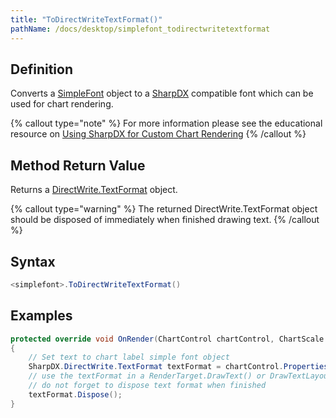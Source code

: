 ```yaml
---
title: "ToDirectWriteTextFormat()"
pathName: /docs/desktop/simplefont_todirectwritetextformat
---
```


## Definition

Converts a [SimpleFont](/docs/desktop/simplefont_class) object to a [SharpDX](/docs/desktop/sharpdx) compatible font which can be used for chart rendering.

{% callout type="note" %}
For more information please see the educational resource on [Using SharpDX for Custom Chart Rendering](/docs/desktop/using_sharpdx_for_custom_chart_rendering)
{% /callout %}

## Method Return Value

Returns a [DirectWrite.TextFormat](/docs/desktop/sharpdx_directwrite_textformat) object.

{% callout type="warning" %}
The returned DirectWrite.TextFormat object should be disposed of immediately when finished drawing text.
{% /callout %}

## Syntax

```csharp
<simplefont>.ToDirectWriteTextFormat()
```

## Examples

```csharp
protected override void OnRender(ChartControl chartControl, ChartScale chartScale)
{
    // Set text to chart label simple font object
    SharpDX.DirectWrite.TextFormat textFormat = chartControl.Properties.LabelFont.ToDirectWriteTextFormat();
    // use the textFormat in a RenderTarget.DrawText() or DrawTextLayout() method
    // do not forget to dispose text format when finished
    textFormat.Dispose();
}
```
